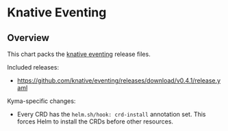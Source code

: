 # Knative Eventing

## Overview

This chart packs the [knative eventing](https://github.com/knative/docs/tree/master/eventing) release files.

Included releases:
 * https://github.com/knative/eventing/releases/download/v0.4.1/release.yaml

Kyma-specific changes:
 * Every CRD has the `helm.sh/hook: crd-install` annotation set. This forces Helm to install the CRDs before other resources.
